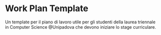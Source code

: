 # Work Plan Template

Un template per il piano di lavoro utile per gli studenti della laurea triennale in Computer Science @Unipadova che devono iniziare lo stage curriculare.

